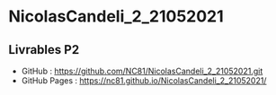 # NicolasCandeli_2_21052021

## Livrables P2 

* GitHub : https://github.com/NC81/NicolasCandeli_2_21052021.git
* GitHub Pages : https://nc81.github.io/NicolasCandeli_2_21052021/